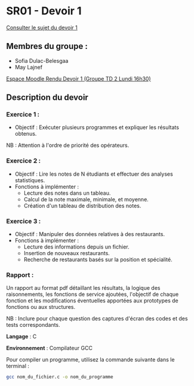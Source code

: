#  SR01 - Devoir 1

[Consulter le sujet du devoir 1](https://ppl-ai-file-upload.s3.amazonaws.com/web/direct-files/6454182/cd6f0393-55d7-4e8e-b52f-b9661fa9f21c/Sujet-Devoir-1-SR01-2024.pdf)

## Membres du groupe :
- Sofia Dulac-Belesgaa
- May Lajnef
  
[Espace Moodle Rendu Devoir 1 (Groupe TD 2 Lundi 16h30)](https://moodle.utc.fr/mod/assign/view.php?id=98739)

## Description du devoir

### Exercice 1 :
- Objectif : Exécuter plusieurs programmes et expliquer les résultats obtenus.
  
NB : Attention à l'ordre de priorité des opérateurs.

### Exercice 2 :
- Objectif : Lire les notes de N étudiants et effectuer des analyses statistiques.
- Fonctions à implémenter :
  - Lecture des notes dans un tableau.
  - Calcul de la note maximale, minimale, et moyenne.
  - Création d'un tableau de distribution des notes.

### Exercice 3 :
- Objectif : Manipuler des données relatives à des restaurants.
- Fonctions à implémenter :
  - Lecture des informations depuis un fichier.
  - Insertion de nouveaux restaurants.
  - Recherche de restaurants basés sur la position et spécialité.
 
### Rapport :
Un rapport au format pdf détaillant les résultats, la logique des raisonnements, les fonctions de service ajoutées, l'objectif de chaque fonction et les modifications éventuelles apportées aux prototypes de fonctions ou aux structures.

NB : Inclure pour chaque question des captures d'écran des codes et des tests correspondants.


**Langage** : C

**Environnement** : Compilateur GCC

Pour compiler un programme, utilisez la commande suivante dans le terminal :
   ```bash
   gcc nom_du_fichier.c -o nom_du_programme






